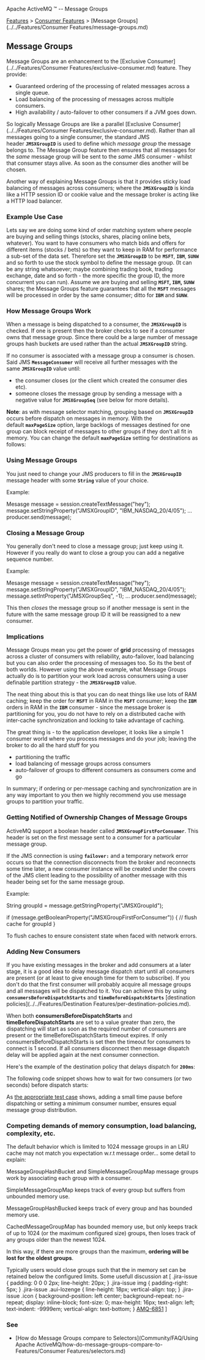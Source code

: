 Apache ActiveMQ ™ -- Message Groups 

[Features](../../features.md) > [Consumer Features](../../Features/consumer-features.md) > [Message Groups](../../Features/Consumer Features/message-groups.md)


Message Groups
--------------

Message Groups are an enhancement to the [Exclusive Consumer](../../Features/Consumer Features/exclusive-consumer.md) feature. They provide:

*   Guaranteed ordering of the processing of related messages across a single queue.
*   Load balancing of the processing of messages across multiple consumers.
*   High availability / auto-failover to other consumers if a JVM goes down.

So logically Message Groups are like a parallel [Exclusive Consumer](../../Features/Consumer Features/exclusive-consumer.md). Rather than all messages going to a single consumer, the standard JMS header **`JMSXGroupID`** is used to define which _message group_ the message belongs to. The Message Group feature then ensures that all messages for the _same_ message group will be sent to the _same_ JMS consumer - whilst that consumer stays alive. As soon as the consumer dies another will be chosen.

Another way of explaining Message Groups is that it provides sticky load balancing of messages across consumers; where the **`JMSXGroupID`** is kinda like a HTTP session ID or cookie value and the message broker is acting like a HTTP load balancer.

### Example Use Case

Lets say we are doing some kind of order matching system where people are buying and selling things (stocks, shares, placing online bets, whatever). You want to have consumers who match bids and offers for different items (stocks / bets) so they want to keep in RAM for performance a sub-set of the data set. Therefore set the **`JMSXGroupID`** to be **`MSFT`**, **`IBM`**, **`SUNW`** and so forth to use the stock symbol to define the message group. (It can be any string whatsoever; maybe combining trading book, trading exchange, date and so forth - the more specific the group ID, the more concurrent you can run). Assume we are buying and selling **`MSFT`, `IBM`, `SUNW`** shares; the Message Groups feature guarantees that all the **`MSFT`** messages will be processed in order by the same consumer; ditto for **`IBM`** and **`SUNW`**.

### How Message Groups Work

When a message is being dispatched to a consumer, the **`JMSXGroupID`** is checked. If one is present then the broker checks to see if a consumer owns that message group. Since there could be a large number of message groups hash buckets are used rather than the actual **`JMSXGroupID`** string.

If no consumer is associated with a message group a consumer is chosen. Said JMS **`MessageConsumer`** will receive all further messages with the same **`JMSXGroupID`** value until:

*   the consumer closes (or the client which created the consumer dies etc).
*   someone closes the message group by sending a message with a negative value for **`JMSXGroupSeq`** (see below for more details).

**Note**: as with message selector matching, grouping based on **`JMSXGroupID`** occurs before dispatch on messages in memory. With the default **`maxPageSize`** option, large backlogs of messages destined for one group can block receipt of messages to other groups if they don't all fit in memory. You can change the default **`maxPageSize`** setting for destinations as follows:

<destinationPolicy>
    <policyMap>
       <policyEntries>
           <policyEntry queue=">" maxPageSize="1000"/>
       </policyEntries>
    </policyMap>
</destinationPolicy>

### Using Message Groups

You just need to change your JMS producers to fill in the **`JMSXGroupID`** message header with some **`String`** value of your choice.

Example:

Mesasge message = session.createTextMessage("<foo>hey</foo>");
message.setStringProperty("JMSXGroupID", "IBM\_NASDAQ\_20/4/05");
...
producer.send(message);

### Closing a Message Group

You generally don't need to close a message group; just keep using it. However if you really do want to close a group you can add a negative sequence number.

Example:

Mesasge message = session.createTextMessage("<foo>hey</foo>");
message.setStringProperty("JMSXGroupID", "IBM\_NASDAQ\_20/4/05");
message.setIntProperty("JMSXGroupSeq", -1);
...
producer.send(message);

This then _closes_ the message group so if another message is sent in the future with the same message group ID it will be reassigned to a new consumer.

### Implications

Message Groups mean you get the power of **grid** processing of messages across a cluster of consumers with reliability, auto-failover, load balancing but you can also order the processing of messages too. So its the best of both worlds. However using the above example, what Message Groups actually do is to partition your work load across consumers using a user definable partition strategy - the **`JMSXGroupID`** value.

The neat thing about this is that you can do neat things like use lots of RAM caching; keep the order for **`MSFT`** in RAM in the **`MSFT`** consumer; keep the **`IBM`** orders in RAM in the **`IBM`** consumer - since the message broker is partitioning for you, you do not have to rely on a distributed cache with inter-cache synchronization and locking to take advantage of caching.

The great thing is - to the application developer, it looks like a simple 1 consumer world where you process messages and do your job; leaving the broker to do all the hard stuff for you

*   partitioning the traffic
*   load balancing of message groups across consumers
*   auto-failover of groups to different consumers as consumers come and go

In summary; if ordering or per-message caching and synchronization are in any way important to you then we highly recommend you use message groups to partition your traffic.

### Getting Notified of Ownership Changes of Message Groups

ActiveMQ support a boolean header called **`JMSXGroupFirstForConsumer`**. This header is set on the first message sent to a consumer for a particular message group.

If the JMS connection is using **`failover:`** and a temporary network error occurs so that the connection disconnects from the broker and reconnects some time later, a new consumer instance will be created under the covers of the JMS client leading to the possibility of another message with this header being set for the same message group.

Example:

String groupId = message.getStringProperty("JMSXGroupId");

if (message.getBooleanProperty("JMSXGroupFirstForConsumer")) {
   // flush cache for groupId
}

To flush caches to ensure consistent state when faced with network errors.

### Adding New Consumers

If you have existing messages in the broker and add consumers at a later stage, it is a good idea to delay message dispatch start until all consumers are present (or at least to give enough time for them to subscribe). If you don't do that the first consumer will probably acquire all message groups and all messages will be dispatched to it. You can achieve this by using **`consumersBeforeDispatchStarts`** and **`timeBeforeDispatchStarts`** [destination policies](../../Features/Destination Features/per-destination-policies.md).

When both **consumersBeforeDispatchStarts** and **timeBeforeDispatchStarts** are set to a value greater than zero, the dispatching will start as soon as the required number of consumers are present or the timeBeforeDispatchStarts timeout expires. If only consumersBeforeDispatchStarts is set then the timeout for consumers to connect is 1 second. If all consumers disconnect then message dispatch delay will be applied again at the next consumer connection.

Here's the example of the destination policy that delays dispatch for **`200ms`**:

<destinationPolicy>
  <policyMap>
    <policyEntries>
      <policyEntry queue=">" timeBeforeDispatchStarts="200"/>
    </policyEntries>
  </policyMap>
</destinationPolicy>

The following code snippet shows how to wait for two consumers (or two seconds) before dispatch starts:

<destinationPolicy>
  <policyMap>
    <policyEntries>
      <policyEntry queue=">" consumersBeforeDispatchStarts="2" timeBeforeDispatchStarts="2000"/>
    </policyEntries>
  </policyMap>
</destinationPolicy>

As [the appropriate test case](https://github.com/apache/activemq/blob/master/activemq-unit-tests/src/test/java/org/apache/activemq/usecases/MessageGroupDelayedTest.java) shows, adding a small time pause before dispatching or setting a minimum consumer number, ensures equal message group distribution.

### Competing demands of memory consumption, load balancing, complexity, etc.

The default behavior which is limited to 1024 message groups in an LRU cache may not match you expectation w.r.t message order... some detail to explain:

MessageGroupHashBucket and SimpleMessageGroupMap message groups work by associating each group with a consumer.

SimpleMessageGroupMap keeps track of every group but suffers from unbounded memory use.

MessageGroupHashBucked keeps track of every group and has bounded memory use.

CachedMessageGroupMap has bounded memory use, but only keeps track of up to 1024 (or the maximum configured size) groups, then loses track of any groups older than the newest 1024.

In this way, if there are more groups than the maximum, **ordering will be lost for the oldest groups**.

Typically users would close groups such that the in memory set can be retained below the configured limits. Some usefull discussion at \[ .jira-issue { padding: 0 0 0 2px; line-height: 20px; } .jira-issue img { padding-right: 5px; } .jira-issue .aui-lozenge { line-height: 18px; vertical-align: top; } .jira-issue .icon { background-position: left center; background-repeat: no-repeat; display: inline-block; font-size: 0; max-height: 16px; text-align: left; text-indent: -9999em; vertical-align: text-bottom; } [AMQ-6851](https://issues.apache.org/jira/browse/AMQ-6851?src=confmacro) \]

### See

*   [How do Message Groups compare to Selectors](Community/FAQ/Using Apache ActiveMQ/how-do-message-groups-compare-to-Features/Consumer Features/selectors.md)


